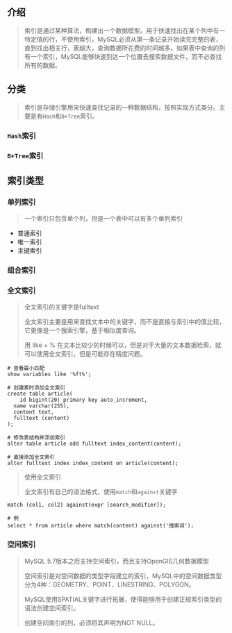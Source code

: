## 介绍

> 索引是通过某种算法，构建出一个数据模型。用于快速找出在某个列中有一特定值的行，不使用索引，MySQL必须从第一条记录开始读完完整的表，直到找出相关行，表越大，查询数据所花费的时间越多。如果表中查询的列有一个索引，MySQL能够快速到达一个位置去搜索数据文件，而不必查找所有的数据。



## 分类

>  索引是存储引擎用来快速查找记录的一种数据结构，按照实现方式类分。主要是有`Hash`和`B+Tree`索引。

### `Hash`索引



### `B+Tree`索引



## 索引类型

### 单列索引

> 一个索引只包含单个列，但是一个表中可以有多个单列索引

- 普通索引	
- 唯一索引
- 主键索引



### 组合索引



### 全文索引

> 全文索引的关键字是fulltext
>
> 全文索引主要是用来查找文本中的关键字，而不是直接与索引中的值比较，它更像是一个搜索引擎，基于相似度查询。
>
> 用 like + % 在文本比较少的时候可以，但是对于大量的文本数据检索，就可以使用全文索引，但是可能存在精度问题。

```mysql
# 查看最小匹配
show variables like '%ft%';

# 创建表时添加全文索引
create table article(
	id bigint(20) primary key auto_increment,
  name varchar(255),
  content text,
  fulltext (content)
);

# 修改表结构并添加索引
alter table article add fulltext index_content(content);

# 直接添加全文索引
alter fulltext index index_content on article(content);
```

> 使用全文索引
>
> 全文索引有自己的语法格式，使用`match`和`against`关键字

```mysql
match (col1, col2) against(expr [search_modifier]);

# 例
select * from article where match(content) against('搜索词');
```



### 空间索引

> MySQL 5.7版本之后支持空间索引，而且支持OpenGIS几何数据模型
>
> 空间索引是对空间数据的类型字段建立的索引，MySQL中的空间数据类型分为4种：GEOMETRY、POINT、LINESTRING、POLYGON。
>
> MySQL使用SPATIAL关键字进行拓展，使得能够用于创建正规索引类型的语法创建空间索引。
>
> 创建空间索引的列，必须将其声明为NOT NULL。




